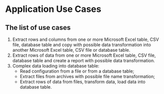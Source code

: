 Application Use Cases
=================

The list of use cases
------------------------

1. Extract rows and columns from one or more Microsoft Excel table, CSV file, database table and copy with possible data transformation into another Microsoft Excel table, CSV file or database table.
2. Extract rows of data from one or more Microsoft Excel table, CSV file, database table and create a report with possible data transformation.
3. Complex data loading into database table:
    * Read configuration from a file or from a database table;
    * Extract files from archives with possible file name transformation;
    * Extract rows of data from files, transform data, load data into database table.
